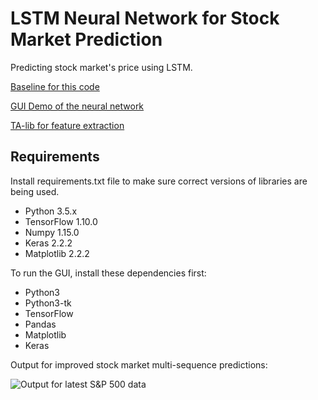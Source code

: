 # LSTM Neural Network for Stock Market Prediction

Predicting stock market's price using LSTM.

[Baseline for this code](https://github.com/jaungiers/LSTM-Neural-Network-for-Time-Series-Prediction)

[GUI Demo of the neural network](https://www.youtube.com/watch?v=Nw0TjmfzWb8)

[TA-lib for feature extraction](https://github.com/mrjbq7/ta-lib)

## Requirements

Install requirements.txt file to make sure correct versions of libraries are being used.

* Python 3.5.x
* TensorFlow 1.10.0
* Numpy 1.15.0
* Keras 2.2.2
* Matplotlib 2.2.2
  
To run the GUI, install these dependencies first:

* Python3
* Python3-tk
* TensorFlow
* Pandas
* Matplotlib
* Keras

Output for improved stock market multi-sequence predictions:

![Output for latest S&P 500 data](https://github.com/joeychang0204/LSTM-stock-predict/blob/master/pictures/improved_MS.png)

